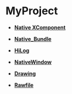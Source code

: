 # MyProject



- **[Native XComponent](_o_h___native_x_component.md)**

- **[Native_Bundle](_native___bundle.md)**

- **[HiLog](_hi_log.md)**

- **[NativeWindow](_native_window.md)**

- **[Drawing](_drawing.md)**

- **[Rawfile](rawfile.md)**